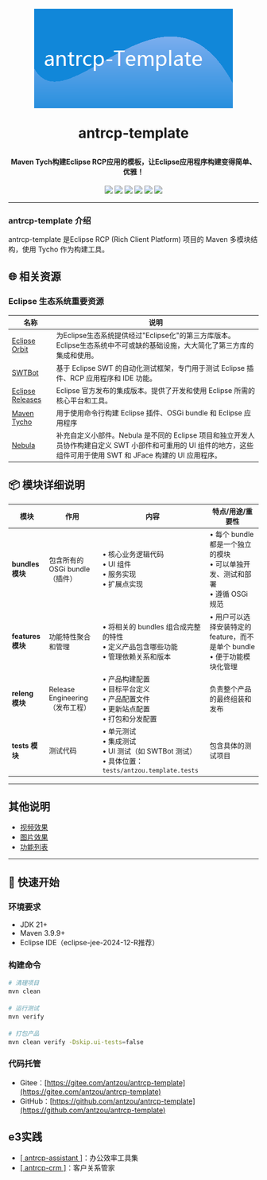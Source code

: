 <p align="center">
	<img alt="logo" src="bundles/antzou.template.application/splash.bmp" width="400" height="200">
</p>
<h1 align="center" style="margin: 30px 0 30px; font-weight: bold;">antrcp-template</h1>
<h4 align="center">Maven Tych构建Eclipse RCP应用的模板，让Eclipse应用程序构建变得简单、优雅！</h4>
<p align="center">
	<a href="https://www.oracle.com/technetwork/java/javase/downloads/index.html"><img src="https://img.shields.io/badge/JDK-21+-green.svg"></a>
	<a href="https://maven.apache.org"><img src="https://img.shields.io/badge/maven-v3.9.9-blue"></a>
	<a href="https://download.eclipse.org/releases/2024-12/202412041000/"><img src="https://img.shields.io/badge/TargetPlatform-202412-blue"></a>
	<a href="https://www.eclipse.org/downloads"><img src="https://img.shields.io/badge/Eclipse%20IDE-提供支持-blue.svg"></a>
	<a href=""><img src="https://img.shields.io/badge/系统-win%20%7C%20mac%20%7C%20linux-007EC6"></a>
	<a href="https://gitee.com/antzou/antrcp-template/blob/master/LICENSE"><img src="https://img.shields.io/:license-epl2.0-green.svg"></a>
</p>


---

### antrcp-template 介绍

antrcp-template 是Eclipse RCP (Rich Client Platform) 项目的 Maven 多模块结构，使用 Tycho 作为构建工具。

## 🌐 相关资源

### Eclipse 生态系统重要资源

| 名称 | 说明 |
|------|------|
| [Eclipse Orbit](https://download.eclipse.org/tools/orbit/downloads/drops) | 为Eclipse生态系统提供经过"Eclipse化"的第三方库版本。Eclipse生态系统中不可或缺的基础设施，大大简化了第三方库的集成和使用。 |
| [SWTBot](https://download.eclipse.org/technology/swtbot/releases/latest) | 基于 Eclipse SWT 的自动化测试框架，专门用于测试 Eclipse 插件、RCP 应用程序和 IDE 功能。 |
| [Eclipse Releases](https://download.eclipse.org/releases) | Eclipse 官方发布的集成版本。提供了开发和使用 Eclipse 所需的核心平台和工具。 |
| [Maven Tycho](https://www.vogella.com/tutorials/EclipseTycho/article.html) | 用于使用命令行构建 Eclipse 插件、OSGi bundle 和 Eclipse 应用程序 |
| [Nebula](https://eclipse.dev/nebula/) | 补充自定义小部件。Nebula 是不同的 Eclipse 项目和独立开发人员协作构建自定义 SWT 小部件和可重用的 UI 组件的地方，这些组件可用于使用 SWT 和 JFace 构建的 UI 应用程序。 |

## 📦 模块详细说明

| 模块 | 作用 | 内容 | 特点/用途/重要性 |
|------|------|------|------------------|
| **bundles 模块** | 包含所有的 OSGi bundle（插件） | • 核心业务逻辑代码<br>• UI 组件<br>• 服务实现<br>• 扩展点实现 | • 每个 bundle 都是一个独立的模块<br>• 可以单独开发、测试和部署<br>• 遵循 OSGi 规范 |
| **features 模块** | 功能特性聚合和管理 | • 将相关的 bundles 组合成完整的特性<br>• 定义产品包含哪些功能<br>• 管理依赖关系和版本 | • 用户可以选择安装特定的 feature，而不是单个 bundle<br>• 便于功能模块化管理 |
| **releng 模块** | Release Engineering（发布工程） | • 产品构建配置<br>• 目标平台定义<br>• 产品配置文件<br>• 更新站点配置<br>• 打包和分发配置 | 负责整个产品的最终组装和发布 |
| **tests 模块** | 测试代码 | • 单元测试<br>• 集成测试<br>• UI 测试（如 SWTBot 测试）<br>• 具体位置：`tests/antzou.template.tests` | 包含具体的测试项目 |

---
## 其他说明
- [视频效果](https://zhuanlan.zhihu.com/p/1966948250415247638)
- [图片效果](Show.md)
- [功能列表](FunctionList.md)

---

## 🚀 快速开始

### 环境要求
- JDK 21+
- Maven 3.9.9+
- Eclipse IDE（eclipse-jee-2024-12-R推荐）

### 构建命令
```bash
# 清理项目
mvn clean

# 运行测试
mvn verify 

# 打包产品
mvn clean verify -Dskip.ui-tests=false
```

### 代码托管
- Gitee：[https://gitee.com/antzou/antrcp-template](https://gitee.com/antzou/antrcp-template)
- GitHub：[https://github.com/antzou/antrcp-template](https://github.com/antzou/antrcp-template)

## e3实践
- [[ antrcp-assistant ]](https://gitee.com/antzou/antrcp-assistant)：办公效率工具集
- [[ antrcp-crm ]](https://gitee.com/antzou/antrcp-crm)：客户关系管家


